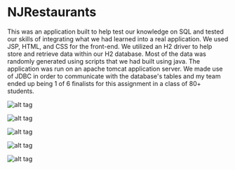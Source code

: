 NJRestaurants
=============
This was an application built to help test our knowledge on SQL and tested our skills of integrating what we had learned into a real application. We used JSP, HTML, and CSS for the front-end. We utilized an H2 driver to help store and retrieve data within our H2 database. Most of the data was randomly generated using scripts that we had built using java. The application was run on an apache tomcat application server. We made use of JDBC in order to communicate with the database's tables and my team ended up being 1 of 6 finalists for this assignment in a class of 80+ students. 

![alt tag](https://raw.github.com/neil1023/NJRestaurants/master/screenshots/shot1.png)

![alt tag](https://raw.github.com/neil1023/NJRestaurants/master/screenshots/shot2.png)

![alt tag](https://raw.github.com/neil1023/NJRestaurants/master/screenshots/shot3.png)

![alt tag](https://raw.github.com/neil1023/NJRestaurants/master/screenshots/shot4.png)

![alt tag](https://raw.github.com/neil1023/NJRestaurants/master/screenshots/shot5.png)
